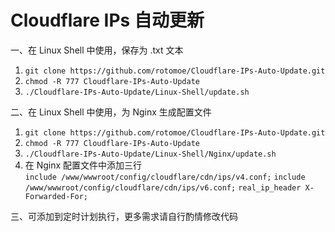 # Cloudflare IPs 自动更新  

一、在 Linux Shell 中使用，保存为 .txt 文本  
1. `git clone https://github.com/rotomoe/Cloudflare-IPs-Auto-Update.git`  
2. `chmod -R 777 Cloudflare-IPs-Auto-Update`  
3. `./Cloudflare-IPs-Auto-Update/Linux-Shell/update.sh`

二、在 Linux Shell 中使用，为 Nginx 生成配置文件  
1. `git clone https://github.com/rotomoe/Cloudflare-IPs-Auto-Update.git`  
2. `chmod -R 777 Cloudflare-IPs-Auto-Update`  
3. `./Cloudflare-IPs-Auto-Update/Linux-Shell/Nginx/update.sh`  
4. 在 Nginx 配置文件中添加三行  
`include /www/wwwroot/config/cloudflare/cdn/ips/v4.conf;`
`include /www/wwwroot/config/cloudflare/cdn/ips/v6.conf;`
`real_ip_header X-Forwarded-For;`

三、可添加到定时计划执行，更多需求请自行酌情修改代码

